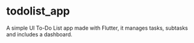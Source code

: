 # todolist_app
A simple UI To-Do List app made with Flutter, it manages tasks, subtasks and includes a dashboard.
